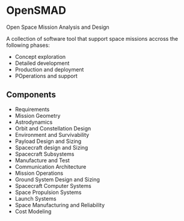# OpenSMAD
Open Space Mission Analysis and Design

A collection of software tool that support space missions accross the following phases:
* Concept exploration
* Detailed development
* Production and deployment
* POperations and support

## Components
* Requirements
* Mission Geometry
* Astrodynamics
* Orbit and Constellation Design
* Environment and Survivability
* Payload Design and Sizing
* Spacecraft design and Sizing
* Spacecraft Subsystems
* Manufacture and Test
* Communication Architecture
* Mission Operations
* Ground System Design and Sizing
* Spacecraft Computer Systems
* Space Propulsion Systems
* Launch Systems
* Space Manufacturing and Reliability
* Cost Modeling
